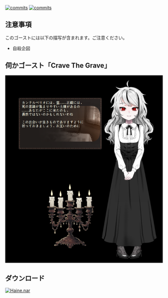 [![commits](https://img.shields.io/github/last-commit/apxxxxxxe/Haine?color=%23ab1609&label=%E6%9C%80%E7%B5%82%E6%9B%B4%E6%96%B0&logo=github)](https://github.com/apxxxxxxe/Haine/commits/main)
[![commits](https://img.shields.io/tokei/lines/github/apxxxxxxe/Haine?color=%23ab1609)](https://github.com/apxxxxxxe/Haine/commits/main)

## 注意事項
このゴーストには以下の描写が含まれます。ご注意ください。
- 自殺企図

## 伺かゴースト「Crave The Grave」

![screenshot](https://github.com/apxxxxxxe/Haine/raw/image/haine.png)

## ダウンロード
[![Haine.nar](https://img.shields.io/github/v/release/apxxxxxxe/Haine?color=%23ab1609&label=Haine.nar&logo=github)](https://github.com/apxxxxxxe/Haine/releases/latest/download/Haine.nar)
